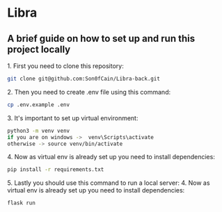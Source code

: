 # Libra

## A brief guide on how to set up and run this project locally 

1\. First you need to clone this repository:
```sh
git clone git@github.com:Son0fCain/Libra-back.git
```

2\. Then you need to create .env file using this command:
```sh
cp .env.example .env
```

3\. It's important to set up virtual environment:
```sh
python3 -m venv venv
if you are on windows ->  venv\Scripts\activate
otherwise -> source venv/bin/activate
```

4\. Now as virtual env is already set up you need to install dependencies:
```sh
pip install -r requirements.txt
```

5\. Lastly you should use this command to run a local server:
4\. Now as virtual env is already set up you need to install dependencies:
```sh
flask run
```


